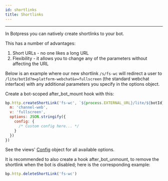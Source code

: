 ```yaml
---
id: shortlinks
title: Shortlinks
---
```


------------------------

In Botpress you can natively create shortlinks to your bot.

This has a number of advantages:

1. Short URLs - no one likes a long URL
2. Flexibility - it allows you to change any of the parameters without affecting the URL

Below is an example where our new shortlink `/s/fs-wc` will redirect a user to `/lite/botId?m=platform-webchat&v=fullscreen` (the standard webchat interface) with any additional parameters you specify in the options object.

Create a bot-scoped after_bot_mount hook with this:

```js
bp.http.createShortLink('fs-wc', `${process.EXTERNAL_URL}/lite/${botId}/`, {
  m: 'channel-web',
  v: 'fullscreen',
  options: JSON.stringify({
    config: {
      /* Custom config here... */
    }
  })
})
```

See the views' [Config](https://github.com/botpress/botpress/blob/master/modules/channel-web/src/views/lite/typings.d.ts#L130) object for all available options.

It is recommended to also create a hook after_bot_unmount, to remove the shortlink when the bot is disabled; here is the corresponding example:

```js
bp.http.deleteShortLink('fs-wc')
```
